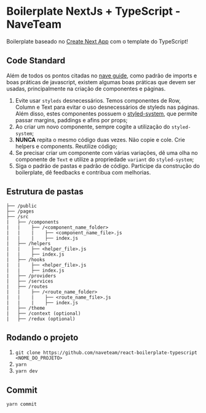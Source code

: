 
# Boilerplate NextJs + TypeScript - NaveTeam

Boilerplate baseado no [Create Next App](https://nextjs.org/docs/api-reference/create-next-app) com o template do TypeScript!

## Code Standard
Além de todos os pontos citadas no [nave guide](https://nave.gitlab.io/guides/nave/code-guide/), como padrão de imports e boas práticas de javascript, existem algumas boas práticas que devem ser usadas, principalmente na criação de componentes e páginas.

1. Evite usar `styleds` desnecessários. Temos componentes de Row, Column e Text para evitar o uso desnecessários de styleds nas páginas. Além disso, estes componentes possuem o [styled-system](https://styled-system.com/getting-started), que permite passar margins, paddings e afins por props;
2. Ao criar um novo componente, sempre cogite a utilização do `styled-system`;
3. **NUNCA** repita o mesmo código duas vezes. Não copie e cole. Crie helpers e components. Reutilize código;
4. Se precisar criar um componente com várias variações, dê uma olha no componente de `Text` e utilize a propriedade `variant` do `styled-system`;
5. Siga o padrão de pastas e padrão de código. Participe da construção do boilerplate, dê feedbacks e contribua com melhorias.

## Estrutura de pastas
    ├── /public
    ├── /pages
    ├── /src
    |   ├── /components
    |   |    ├── /<component_name_folder>
    |   |    |    ├── <component_name_file>.js
    |   |    |    ├── index.js
    |   ├── /helpers
    |   |    ├── <helper_file>.js
    |   |    ├── index.js
    |   ├── /hooks
    |   |    ├── <helper_file>.js
    |   |    ├── index.js
    |   ├── /providers
    |   ├── /services
    |   ├── /routes
    |   |    ├── /<route_name_folder>
    |   |    |    ├── <route_name_file>.js
    |   |    |    ├── index.js
    |   ├── /theme
    |   ├── /context (optional)
    |   ├── /redux (optional)

## Rodando o projeto
1. `git clone https://github.com/naveteam/react-boilerplate-typescript <NOME_DO_PROJETO>`
2. `yarn`
3. `yarn dev`

## Commit
`yarn commit`

